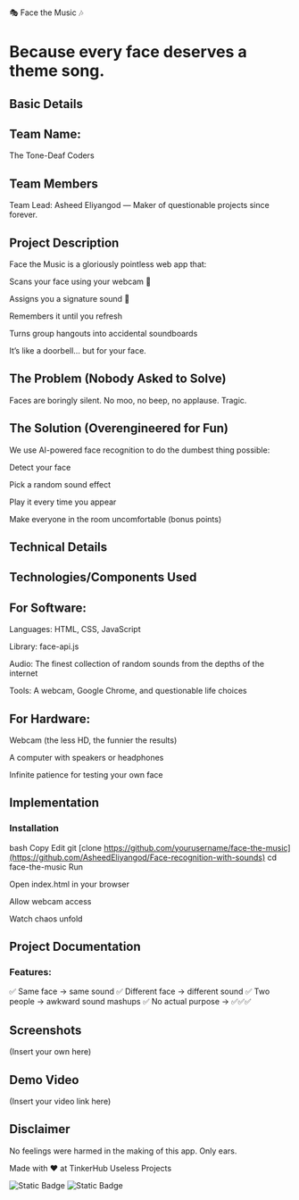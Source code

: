 🎭 Face the Music 🎶
# Because every face deserves a theme song.

## Basic Details
## Team Name:
The Tone-Deaf Coders

## Team Members
Team Lead: Asheed Eliyangod — Maker of questionable projects since forever.

## Project Description
Face the Music is a gloriously pointless web app that:

Scans your face using your webcam 👀

Assigns you a signature sound 🎵

Remembers it until you refresh

Turns group hangouts into accidental soundboards

It’s like a doorbell… but for your face.

## The Problem (Nobody Asked to Solve)
Faces are boringly silent.
No moo, no beep, no applause.
Tragic.

## The Solution (Overengineered for Fun)
We use AI-powered face recognition to do the dumbest thing possible:

Detect your face

Pick a random sound effect

Play it every time you appear

Make everyone in the room uncomfortable (bonus points)

## Technical Details
## Technologies/Components Used
## For Software:

Languages: HTML, CSS, JavaScript

Library: face-api.js

Audio: The finest collection of random sounds from the depths of the internet

Tools: A webcam, Google Chrome, and questionable life choices

## For Hardware:

Webcam (the less HD, the funnier the results)

A computer with speakers or headphones

Infinite patience for testing your own face

## Implementation
### Installation

bash
Copy
Edit
git [clone https://github.com/yourusername/face-the-music](https://github.com/AsheedEliyangod/Face-recognition-with-sounds)
cd face-the-music
Run

Open index.html in your browser

Allow webcam access

Watch chaos unfold

## Project Documentation
### Features:
✅ Same face → same sound
✅ Different face → different sound
✅ Two people → awkward sound mashups
✅ No actual purpose → ✅✅✅

## Screenshots
(Insert your own here)

## Demo Video
(Insert your video link here)

## Disclaimer
No feelings were harmed in the making of this app. Only ears.

Made with ❤️ at TinkerHub Useless Projects 

![Static Badge](https://img.shields.io/badge/TinkerHub-24?color=%23000000&link=https%3A%2F%2Fwww.tinkerhub.org%2F)
![Static Badge](https://img.shields.io/badge/UselessProjects--25-25?link=https%3A%2F%2Fwww.tinkerhub.org%2Fevents%2FQ2Q1TQKX6Q%2FUseless%2520Projects)
